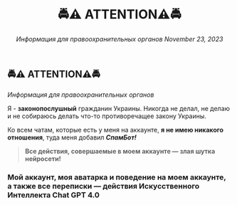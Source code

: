 <!DOCTYPE html>
<html>
  <head>
    <meta charset="utf-8">
    <title>🚔⚠️ ATTENTION⚠️🚔 – Telegraph</title>
    <meta name="viewport" content="width=device-width, initial-scale=1.0, minimum-scale=1.0, maximum-scale=1.0, user-scalable=no" />
    <meta name="format-detection" content="telephone=no" />
    <meta http-equiv="X-UA-Compatible" content="IE=edge" />
    <meta name="MobileOptimized" content="176" />
    <meta name="HandheldFriendly" content="True" />
    <meta name="robots" content="index, follow" />
    <meta property="og:type" content="article">
    <meta property="og:title" content="🚔⚠️ ATTENTION⚠️🚔">
    <meta property="og:description" content="Я - законопослушный гражданин Украины. Никогда не делал, не делаю и не собираюсь делать что-то противоречащее закону Украины. Ко всем чатам, которые есть у меня на аккаунте, я не имею никакого отношения, туда меня добавил СпамБот&#33;">
    <meta property="og:image" content="">
    <meta property="og:site_name" content="Telegraph">
    <meta property="article:published_time" content="2023-11-23T18:51:02+0000">
    <meta property="article:modified_time" content="2023-11-23T18:53:07+0000">
    <meta property="article:author" content="Информация для правоохранительных органов">
    <meta name="twitter:card" content="summary">
    <meta name="twitter:title" content="🚔⚠️ ATTENTION⚠️🚔">
    <meta name="twitter:description" content="Я - законопослушный гражданин Украины. Никогда не делал, не делаю и не собираюсь делать что-то противоречащее закону Украины. Ко всем чатам, которые есть у меня на аккаунте, я не имею никакого отношения, туда меня добавил СпамБот&#33;">
    <meta name="twitter:image" content="">
    <link rel="canonical" href="https://telegra.ph/ATTENTION-11-23-37975" />
    <link rel="shortcut icon" href="/favicon.ico?1" type="image/x-icon">
    <link rel="icon" type="image/png" href="/images/favicon.png?1" sizes="16x16">
    <link rel="icon" type="image/png" href="/images/favicon_2x.png?1" sizes="32x32">
    <link href="/css/quill.core.min.css" rel="stylesheet">
    <link href="/css/core.min.css?47" rel="stylesheet">
  </head>
  <body>
    <div class="tl_page_wrap">
      <div class="tl_page">
        <main class="tl_article">
          <header class="tl_article_header" dir="auto">
            <h1>🚔⚠️ ATTENTION⚠️🚔</h1>
            <address>
              <a rel="author">Информация для правоохранительных органов</a>
              <time datetime="2023-11-23T18:51:02+0000">November 23, 2023</time>
            </address>
          </header>
          <article id="_tl_editor" class="tl_article_content">
            <h1>🚔⚠️ ATTENTION⚠️🚔</h1>
            <address>Информация для правоохранительных органов</address>
            <p>Я - <strong>законопослушный</strong> гражданин Украины. Никогда не делал, не делаю и не собираюсь делать что-то противоречащее закону Украины.</p>
            <p>Ко всем чатам, которые есть у меня на аккаунте, <strong>я не имею никакого отношения</strong>, туда меня добавил <strong><em>СпамБот&#33;</em></strong></p>
            <blockquote><strong>Все действия, совершаемые в моем аккаунте — злая шутка нейросети&#33;</strong></blockquote>
            <h3>Мой аккаунт, моя аватарка и поведение на моем аккаунте, а также все переписки — действия Искусственного Интеллекта Chat GPT 4.0</h3>
          </article>
        </main>
      </div>
    </div>
  </body>
</html>
